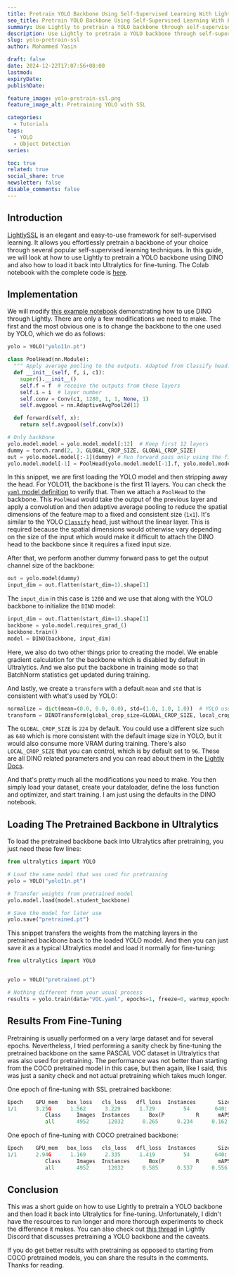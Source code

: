 ```yaml
---
title: Pretrain YOLO Backbone Using Self-Supervised Learning With Lightly
seo_title: Pretrain YOLO Backbone Using Self-Supervised Learning With Lightly
summary: Use Lightly to pretrain a YOLO backbone through self-supervised learning and then fine-tune it in Ultralytics.
description: Use Lightly to pretrain a YOLO backbone through self-supervised learning and then fine-tune it in Ultralytics.
slug: yolo-pretrain-ssl
author: Mohammed Yasin

draft: false
date: 2024-12-22T17:07:56+08:00
lastmod: 
expiryDate: 
publishDate: 

feature_image: yolo-pretrain-ssl.png
feature_image_alt: Pretraining YOLO with SSL

categories:
  - Tutorials
tags:
  - YOLO
  - Object Detection
series:

toc: true
related: true
social_share: true
newsletter: false
disable_comments: false
---
```


## Introduction

[LightlySSL](https://github.com/lightly-ai/lightly) is an elegant and easy-to-use framework for self-supervised learning. It allows you effortlessly pretrain a backbone of your choice through several popular self-supervised learning techniques. In this guide, we will look at how to use Lightly to pretrain a YOLO backbone using DINO and also how to load it back into Ultralytics for fine-tuning. The Colab notebook with the complete code is [here](http://colab.research.google.com/drive/1D1he_wR8AZt3wn-t8aSnR6s4SMV43jhv).

## Implementation

We will modify [this example notebook](https://colab.research.google.com/github/lightly-ai/lightly/blob/master/examples/notebooks/pytorch/dino.ipynb) demonstrating how to use DINO through Lightly. There are only a few modifications we need to make. The first and the most obvious one is to change the backbone to the one used by YOLO, which we do as follows:

```python
yolo = YOLO("yolo11n.pt")

class PoolHead(nn.Module):
  """ Apply average pooling to the outputs. Adapted from Classify head."""
  def __init__(self, f, i, c1):
    super().__init__()
    self.f = f  # receive the outputs from these layers
    self.i = i  # layer number
    self.conv = Conv(c1, 1280, 1, 1, None, 1)
    self.avgpool = nn.AdaptiveAvgPool2d(1)

  def forward(self, x):
    return self.avgpool(self.conv(x))

# Only backbone
yolo.model.model = yolo.model.model[:12]  # Keep first 12 layers
dummy = torch.rand(2, 3, GLOBAL_CROP_SIZE, GLOBAL_CROP_SIZE)
out = yolo.model.model[:-1](dummy) # Run forward pass only using the first 11 layers
yolo.model.model[-1] = PoolHead(yolo.model.model[-1].f, yolo.model.model[-1].i, out.shape[1])  # Replace 12th layer with PoolHead
```

In this snippet, we are first loading the YOLO model and then stripping away the head. For YOLO11, the backbone is the first 11 layers. You can check the [`yaml` model definition](https://github.com/ultralytics/ultralytics/blob/1d13575ba16623d711c682118ee118615383ba99/ultralytics/cfg/models/11/yolo11.yaml) to verify that. Then we attach a `PoolHead` to the backbone. This `PoolHead` would take the output of the previous layer and apply a convolution and then adaptive average pooling to reduce the spatial dimensions of the feature map to a fixed and consistent size (`1x1`). It's similar to the YOLO [`Classify`](https://github.com/ultralytics/ultralytics/blob/1d13575ba16623d711c682118ee118615383ba99/ultralytics/nn/modules/head.py#L282) head, just without the linear layer. This is required because the spatial dimensions would otherwise vary depending on the size of the input which would make it difficult to attach the DINO head to the backbone since it requires a fixed input size.

After that, we perform another dummy forward pass to get the output channel size of the backbone:

```python
out = yolo.model(dummy)
input_dim = out.flatten(start_dim=1).shape[1]
```

The `input_dim` in this case is `1280` and we use that along with the YOLO backbone to initialize the `DINO` model:

```python
input_dim = out.flatten(start_dim=1).shape[1]
backbone = yolo.model.requires_grad_()
backbone.train()
model = DINO(backbone, input_dim)
```

Here, we also do two other things prior to creating the model. We enable gradient calculation for the backbone which is disabled by default in Ultralytics. And we also put the backbone in training mode so that BatchNorm statistics get updated during training.

And lastly, we create a `transform` with a default `mean` and `std` that is consistent with what's used by YOLO:

```python
normalize = dict(mean=(0.0, 0.0, 0.0), std=(1.0, 1.0, 1.0))  # YOLO uses these values
transform = DINOTransform(global_crop_size=GLOBAL_CROP_SIZE, local_crop_size=LOCAL_CROP_SIZE, normalize=normalize)
```

The `GLOBAL_CROP_SIZE` is `224` by default. You could use a different size such as `640` which is more consistent with the default image size in YOLO, but it would also consume more VRAM during training. There's also `LOCAL_CROP_SIZE` that you can control, which is by default set to `96`. These are all DINO related parameters and you can read about them in the [Lightly Docs](https://docs.lightly.ai/self-supervised-learning/lightly.transforms.html#lightly.transforms.dino_transform.DINOTransform).

And that's pretty much all the modifications you need to make. You then simply load your dataset, create your dataloader, define the loss function and optimizer, and start training. I am just using the defaults in the DINO notebook.

## Loading The Pretrained Backbone in Ultralytics

To load the pretrained backbone back into Ultralytics after pretraining, you just need these few lines:

```python
from ultralytics import YOLO

# Load the same model that was used for pretraining
yolo = YOLO("yolo11n.pt")

# Transfer weights from pretrained model
yolo.model.load(model.student_backbone)

# Save the model for later use
yolo.save("pretrained.pt")
```

This snippet transfers the weights from the matching layers in the pretrained backbone back to the loaded YOLO model. And then you can just save it as a typical Ultralytics model and load it normally for fine-tuning:

```python
from ultralytics import YOLO


yolo = YOLO("pretrained.pt")

# Nothing different from your usual process
results = yolo.train(data="VOC.yaml", epochs=1, freeze=0, warmup_epochs=0, imgsz=640, val=False)
```

## Results From Fine-Tuning

Pretraining is usually performed on a very large dataset and for several epochs. Nevertheless, I tried performing a sanity check by fine-tuning the pretrained backbone on the same PASCAL VOC dataset in Ultralytics that was also used for pretraining. The performance was not better than starting from the COCO pretrained model in this case, but then again, like I said, this was just a sanity check and not actual pretraining which takes much longer.

One epoch of fine-tuning with SSL pretrained backbone:
```python
Epoch    GPU_mem   box_loss   cls_loss   dfl_loss  Instances       Size
1/1      3.25G      1.562      3.229      1.729         54        640: 100%|██████████| 1035/1035 [06:15<00:00,  2.76it/s]
            Class     Images  Instances      Box(P          R      mAP50  mAP50-95): 100%|██████████| 155/155 [00:52<00:00,  2.97it/s]
            all       4952      12032      0.265      0.234      0.162     0.0887
```

One epoch of fine-tuning with COCO pretrained backbone:
```python
Epoch    GPU_mem   box_loss   cls_loss   dfl_loss  Instances       Size
1/1      2.94G      1.169      2.335      1.419         54        640: 100%|██████████| 1035/1035 [06:57<00:00,  2.48it/s]
            Class     Images  Instances      Box(P          R      mAP50  mAP50-95): 100%|██████████| 155/155 [00:51<00:00,  3.03it/s]
            all       4952      12032      0.585      0.537      0.556      0.356
```

## Conclusion

This was a short guide on how to use Lightly to pretrain a YOLO backbone and then load it back into Ultralytics for fine-tuning. Unfortunately, I didn't have the resources to run longer and more thorough experiments to check the difference it makes. You can also check out [this thread](https://discord.com/channels/752876370337726585/752877278152622100/1306975369114550273) in Lightly Discord that discusses pretraining a YOLO backbone and the caveats.

If you do get better results with pretraining as opposed to starting from COCO pretrained models, you can share the results in the comments. Thanks for reading.